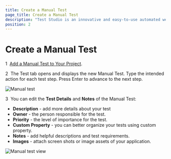 ```yaml
---
title: Create a Manual Test
page_title: Create a Manual Test
description: "Test Studio is an innovative and easy-to-use automated web, WPF and load testing solution. Test Studio tests support essential technologies like ASP.NET AJAX, Silverlight, PHP and MVC. HTML5, Testing framework, functional testing, performance testing, load testing, exploratory testing, manual testing."
position: 2
---
```

# Create a Manual Test

1&nbsp; <a href="/getting-started/create-test-standalone/add-test" target="_blank">Add a Manual Test to Your Project</a>.

2&nbsp; The Test tab opens and displays the new Manual Test. Type the intended action for each test step. Press Enter to advance to the next step.

![Manual test][3]

3&nbsp; You can edit the __Test Details__ and __Notes__ of the Manual Test:

* __Description__ - add more details about your test
* __Owner__ - the person responsible for the test.
* __Priority__ - the level of importance for the test.
* __Custom Property__ - you can better organize your tests using custom property. 
* __Notes__ - add helpful descriptions and test requirements.
* __Images__ - attach screen shots or image assets of your application.


![Manual test view][4]

[3]: /img/getting-started/create-test-standalone/manual-test/fig3.png
[4]: /img/getting-started/create-test-standalone/manual-test/fig4.png
